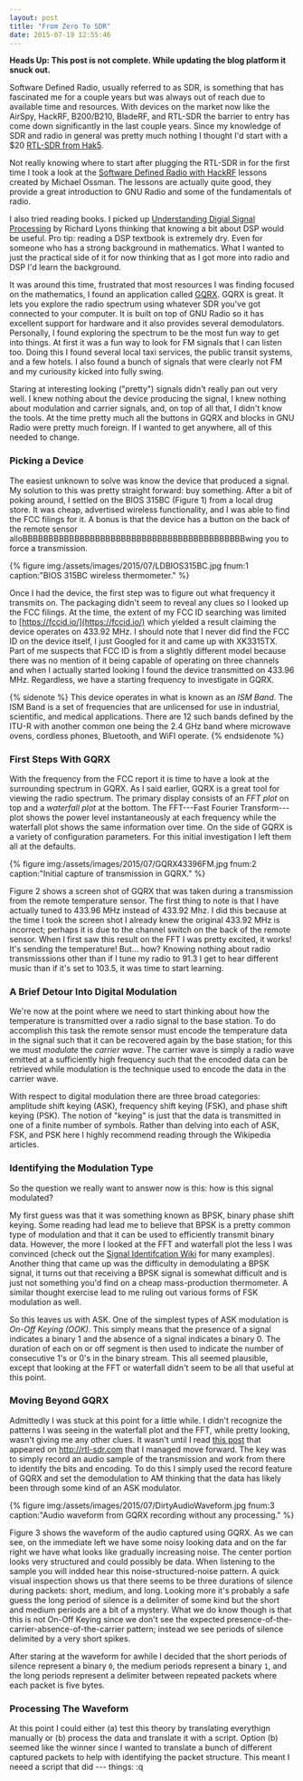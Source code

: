 ```yaml
---
layout: post
title: "From Zero To SDR"
date: 2015-07-19 12:55:46
---
```


**Heads Up: This post is not complete. While updating the blog platform it snuck out.**

Software Defined Radio, usually referred to as SDR, is something that has fascinated me for a couple years but was always out of reach due to available time and resources.  With devices on the market now like the AirSpy, HackRF, B200/B210, BladeRF, and RTL-SDR the barrier to entry has come down significantly in the last couple years.  Since my knowledge of SDR and radio in general was pretty much nothing I thought I'd start with a $20 [RTL-SDR from Hak5](http://hakshop.myshopify.com/collections/software-defined-radio/products/software-defined-radio-kit-rtl-sdr?variant=424034573).

Not really knowing where to start after plugging the RTL-SDR in for the first time I took a look at the [Software Defined Radio with HackRF](http://greatscottgadgets.com/sdr/) lessons created by Michael Ossman.  The lessons are actually quite good, they provide a great introduction to GNU Radio and some of the fundamentals of radio.

I also tried reading books.  I picked up [Understanding Digial Signal Processing](http://www.amazon.ca/Understanding-Digital-Signal-Processing-Edition/dp/0137027419) by Richard Lyons thinking that knowing a bit about DSP would be useful.  Pro tip: reading a DSP textbook is extremely dry.  Even for someone who has a strong background in mathematics.  What I wanted to just the practical side of it for now thinking that as I got more into radio and DSP I'd learn the background.

It was around this time, frustrated that most resources I was finding focused on the mathematics, I found an application called [GQRX](http://gqrx.dk). GQRX is great. It lets you explore the radio spectrum using whatever SDR you've got connected to your computer.  It is built on top of GNU Radio so it has excellent support for hardware and it also provides several demodulators.  Personally, I found exploring the spectrum to be the most fun way to get into things.  At first it was a fun way to look for FM signals that I can listen too. Doing this I found several local taxi services, the public transit systems, and a few hotels.  I also found a bunch of signals that were clearly not FM and my curiousity kicked into fully swing.

Staring at interesting looking ("pretty") signals didn't really pan out very well.  I knew nothing about the device producing the signal, I knew nothing about modulation and carrier signals, and, on top of all that, I didn't know the tools.  At the time pretty much all the buttons in GQRX and blocks in GNU Radio were pretty much foreign. If I wanted to get anywhere, all of this needed to change.

### Picking a Device

The easiest unknown to solve was know the device that produced a signal.  My solution to this was pretty straight forward: buy something.  After a bit of poking around, I settled on the BIOS 315BC (Figure 1) from a local drug store.  It was cheap, advertised wireless functionality, and I was able to find the FCC filings for it. A bonus is that the device has a button on the back of the remote sensor alloBBBBBBBBBBBBBBBBBBBBBBBBBBBBBBBBBBBBBBBBBBBwing you to force a transmission.

{% figure img:/assets/images/2015/07/LDBIOS315BC.jpg fnum:1 caption:"BIOS 315BC wireless thermometer." %}

Once I had the device, the first step was to figure out what frequency it transmits on.  The packaging didn't seem to reveal any clues so I looked up the FCC filings. At the time, the extent of my FCC ID searching was limited to [https://fccid.io/](https://fccid.io/) which yielded a result claiming the device operates on 433.92 MHz.  I should note that I never did find the FCC ID on the device itself, I just Googled for it and came up with XK3315TX.  Part of me suspects that FCC ID is from a slightly different model because there was no mention of it being capable of operating on three channels and when I actually started looking I found the device transmitted on 433.96 MHz. Regardless, we have a starting frequency to investigate in GQRX.

{% sidenote %}
This device operates in what is known as an <i>ISM Band</i>.  The ISM Band is a set of frequencies that are unlicensed for use in industrial, scientific, and medical applications.  There are 12 such bands defined by the ITU-R with another common one being the 2.4 GHz band where microwave ovens, cordless phones, Bluetooth, and WiFI operate.
{% endsidenote %}

### First Steps With GQRX

With the frequency from the FCC report it is time to have a look at the surrounding spectrum in GQRX.  As I said earlier, GQRX is a great tool for viewing the radio spectrum.  The primary display consists of an _FFT plot_ on top and a _waterfall plot_ at the bottom. The FFT---Fast Fourier Transform---plot shows the power level instantaneously at each frequency while the waterfall plot shows the same information over time.  On the side of GQRX is a variety of configuration parameters.  For this initial investigation I left them all at the defaults.

{% figure img:/assets/images/2015/07/GQRX43396FM.jpg fnum:2 caption:"Initial capture of transmission in GQRX." %}

Figure 2 shows a screen shot of GQRX that was taken during a transmission from the remote temperature sensor. The first thing to note is that I have actually tuned to 433.96 MHz instead of 433.92 Mhz.  I did this because at the time I took the screen shot I already knew the original 433.92 MHz is incorrect; perhaps it is due to the channel switch on the back of the remote sensor. When I first saw this result on the FFT I was pretty excited, it works! It's sending the temperature! But... how?  Knowing nothing about radio transmisssions other than if I tune my radio to 91.3 I get to hear different music than if it's set to 103.5, it was time to start learning.

### A Brief Detour Into Digital Modulation

We're now at the point where we need to start thinking about how the temperature is transmitted over a radio signal to the base station.  To do accomplish this task the remote sensor must encode the temperature data in the signal such that it can be recovered again by the base station; for this we must _modulate_ the _carrier wave_.  The carrier wave is simply a radio wave emitted at a sufficiently high frequency such that the encoded data can be retrieved while modulation is the technique used to encode the data in the carrier wave.

With respect to digital modulation there are three broad categories: amplitude shift keying (ASK), frequency shift keying (FSK), and phase shift keying (PSK).  The notion of "keying" is just that the data is transmitted in one of a finite number of symbols.  Rather than delving into each of ASK, FSK, and PSK here I highly recommend reading through the Wikipedia articles.

### Identifying the Modulation Type

So the question we really want to answer now is this: how is this signal modulated?

My first guess was that it was something known as BPSK, binary phase shift keying. Some reading had lead me to believe that BPSK is a pretty common type of modulation and that it can be used to efficiently transmit binary data.  However, the more I looked at the FFT and waterfall plot the less I was convinced (check out the [Signal Identifcation Wiki](http://www.sigidwiki.com/wiki/Signal_Identification_Guide) for many examples).  Another thing that came up was the difficulty in demodulating a BPSK signal, it turns out that receiving a BPSK signal is somewhat difficult and is just not something you'd find on a cheap mass-production thermometer.  A similar thought exercise lead to me ruling out various forms of FSK modulation as well.

So this leaves us with ASK.  One of the simplest types of ASK modulation is _On-Off Keying (OOK)_.  This simply means that the presence of a signal indicates a binary 1 and the absence of a signal indicates a binary 0.  The duration of each on or off segment is then used to indicate the number of consecutive 1's or 0's in the binary stream.  This all seemed plausible, except that looking at the FFT or waterfall didn't seem to be all that useful at this point.

### Moving Beyond GQRX

Admittedly I was stuck at this point for a little while.  I didn't recognize the patterns I was seeing in the waterfall plot and the FFT, while pretty looking, wasn't giving me any other clues.  It wasn't until I read [this post](http://blog.atx.name/reverse-engineering-radio-weather-station/) that appeared on http://rtl-sdr.com that I managed move forward.  The key was to simply record an audio sample of the transmission and work from there to identify the bits and encoding.  To do this I simply used the record feature of GQRX and set the demodulation to AM thinking that the data has likely been through some kind of an ASK modulator.

{% figure img:/assets/images/2015/07/DirtyAudioWaveform.jpg fnum:3 caption:"Audio waveform from GQRX recording without any processing." %}

Figure 3 shows the waveform of the audio captured using GQRX.  As we can see, on the immediate left we have some noisy looking data and on the far right we have what looks like gradually increasing noise.  The center portion looks very structured and could possibly be data.  When listening to the sample you will indded hear this noise-structured-noise pattern.  A quick visual inspection shows us that there seems to be three durations of silence during packets: short, medium, and long.  Looking more it's probably a safe guess the long period of silence is a delimiter of some kind but the short and medium periods are a bit of a mystery.  What we do know though is that this is not On-Off Keying since we don't see the expected presence-of-the-carrier-absence-of-the-carrier pattern; instead we see periods of silence delimited by a very short spikes.

After staring at the waveform for awhile I decided that the short periods of silence represent a binary `0`, the medium periods represent a binary `1`, and the long periods represent a delimiter between repeated packets where each packet is five bytes.

### Processing The Waveform

At this point I could either (a) test this theory by translating everythign manually or (b) process the data and translate it with a script.  Option (b) seemed like the winner since I wanted to translate a bunch of different captured packets to help with identifying the packet structure.  This meant I neeed a script that did --- things: :q


